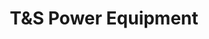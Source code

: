 ---
title: "T&S Power Equipment"
url: /olmsted-falls/tands-power-equipment/
shop: garden machinery
---